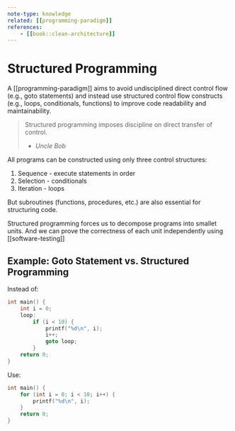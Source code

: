 ```yaml
---
note-type: knowledge
related: [[programming-paradigm]]
references:
    - [[book::clean-architecture]]
---
```


# Structured Programming

A [[programming-paradigm]] aims to avoid undisciplined direct control flow
(e.g., goto statements) and instead use structured control flow constructs
(e.g., loops, conditionals, functions) to improve code readability and
maintainability.

> Structured programming imposes discipline on direct transfer of control.
>
> - _Uncle Bob_

All programs can be constructed using only three control structures:

1. Sequence - execute statements in order
2. Selection - conditionals
3. Iteration - loops

But subroutines (functions, procedures, etc.) are also essential for
structuring code.

Structured programming forces us to decompose programs into smallet units. And
we can prove the correctness of each unit independently using
[[software-testing]]

## Example: Goto Statement vs. Structured Programming

Instead of:

```c
int main() {
    int i = 0;
    loop:
        if (i < 10) {
            printf("%d\n", i);
            i++;
            goto loop;
        }
    return 0;
}
```

Use:

```c
int main() {
    for (int i = 0; i < 10; i++) {
        printf("%d\n", i);
    }
    return 0;
}
```
